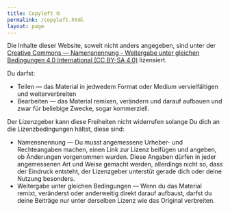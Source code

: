 ```yaml
---
title: Copyleft 🄯
permalink: /copyleft.html
layout: page
---
```

Die Inhalte dieser Website, soweit nicht anders angegeben, sind unter der 
[Creative Commons — Namensnennung - Weitergabe unter gleichen Bedingungen 
4.0 International (CC BY-SA 4.0)](
https://creativecommons.org/licenses/by-sa/4.0/deed.de) lizensiert.

Du darfst:
* Teilen — das Material in jedwedem Format oder Medium vervielfältigen und weiterverbreiten
* Bearbeiten — das Material remixen, verändern und darauf aufbauen und zwar für beliebige Zwecke, sogar kommerziell.

Der Lizenzgeber kann diese Freiheiten nicht widerrufen solange Du dich an die Lizenzbedingungen hältst, diese sind:

* Namensnennung — Du musst angemessene Urheber- und Rechteangaben machen, 
einen Link zur Lizenz beifügen und angeben, ob Änderungen vorgenommen wurden. 
Diese Angaben dürfen in jeder angemessenen Art und Weise gemacht werden, 
allerdings nicht so, dass der Eindruck entsteht, 
der Lizenzgeber unterstüt gerade dich oder deine Nutzung besonders.
* Weitergabe unter gleichen Bedingungen — Wenn du das Material remixt, 
veränderst oder anderweitig direkt darauf aufbaust, 
darfst du deine Beiträge nur unter derselben Lizenz wie das Original verbreiten.
